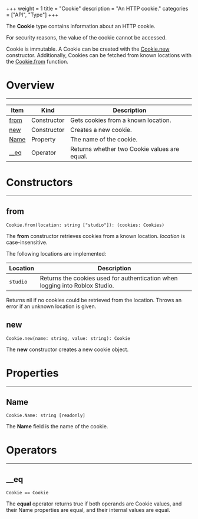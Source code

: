 +++
weight = 1
title = "Cookie"
description = "An HTTP cookie."
categories = ["API", "Type"]
+++

The **Cookie** type contains information about an HTTP cookie.

For security reasons, the value of the cookie cannot be accessed.

Cookie is immutable. A Cookie can be created with the [Cookie.new](/api/types/Cookie#new) constructor. Additionally, Cookies can be
fetched from known locations with the [Cookie.from](/api/types/Cookie#from)
function.

# Overview

----

<div class="api-list one two">

| Item | Kind | Description |
| --- | --- | --- |
| [from](#from) | Constructor | Gets cookies from a known location. |
| [new](#new) | Constructor | Creates a new cookie. |
| [Name](#name) | Property | The name of the cookie. |
| [\_\_eq](#__eq) | Operator | Returns whether two Cookie values are equal. |

</div>

# Constructors

----

## from

 `Cookie.from(location: string ["studio"]): (cookies: Cookies)`

The **from** constructor retrieves cookies from a known location.
*location* is case-insensitive.

The following locations are implemented:

| Location | Description |
| --- | --- |
| `studio` | Returns the cookies used for authentication when logging into Roblox Studio. |

Returns nil if no cookies could be retrieved from the location. Throws an
error if an unknown location is given.

## new

 `Cookie.new(name: string, value: string): Cookie`

The **new** constructor creates a new cookie object.

# Properties

----

## Name

 `Cookie.Name: string [readonly]`

The **Name** field is the name of the cookie.

# Operators

----

## \_\_eq

 `Cookie == Cookie`

The **equal** operator returns true if both operands are Cookie values,
and their Name properties are equal, and their internal values are equal.